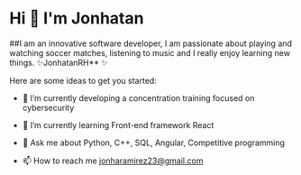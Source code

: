# Hi 👋 I'm Jonhatan 
 

##I am an innovative software developer, I am passionate about playing and watching soccer matches, listening to music and I really enjoy learning new things.
✨JonhatanRH** ✨  

Here are some ideas to get you started:

- 🔭 I’m currently developing a concentration training focused on cybersecurity

- 🌱 I’m currently learning Front-end framework React

- 💬 Ask me about Python, C++, SQL, Angular, Competitive programming

- 📫 How to reach me jonharamirez23@gmail.com


